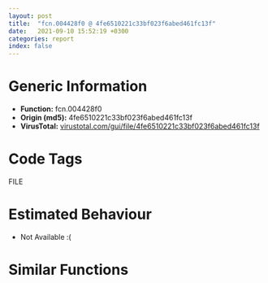 ```yaml
---
layout: post
title:  "fcn.004428f0 @ 4fe6510221c33bf023f6abed461fc13f"
date:   2021-09-10 15:52:19 +0300
categories: report
index: false
---
```


# Generic Information
- **Function:** fcn.004428f0
- **Origin (md5):** 4fe6510221c33bf023f6abed461fc13f
- **VirusTotal:** [virustotal.com/gui/file/4fe6510221c33bf023f6abed461fc13f][virustotal_ref]

# Code Tags
<span class="tag" id="FILE">FILE</span>


# Estimated Behaviour
<ul><li class="bhv-desc" id="na">Not Available :(</li></ul>

# Similar Functions
<script type="text/javascript" src="https://www.gstatic.com/charts/loader.js"></script>
<script type="text/javascript">

    google.charts.load('current', {'packages':['corechart']});
    google.charts.setOnLoadCallback(drawChart);

    function drawChart() {
    var data = new google.visualization.DataTable();
        data.addColumn('number', 'X');
        data.addColumn('number', 'Y');
        data.addColumn({type: 'string', role: 'tooltip', 'p': {'html': true}});
        data.addColumn({'type': 'string', 'role': 'style'});
        
        data.addRows([
    [0, 0, '<b><a href="/report/fcn.004428f0@4fe6510221c33bf023f6abed461fc13f">fcn.004428f0</a><br>@4fe6510221c33bf023f6abed461fc13f</b><br>', 'point { fill-color: #e0440e; }'],

        ]);

    var options = {
        title: 'Similarity Plot',
        legend: 'none',
        colors: ['#dedbd9', '#e6693e', '#ec8f6e', '#f3b49f', '#f6c7b6'],
        tooltip: {isHtml: true, trigger: 'both'},
        explorer: {
        actions: ["dragToZoom", "rightClickToReset"],
        },
        chartArea: {
        width: '80%',
        height: '80%'
        },
        width: '100%',
        height: '100%'
    };

    var chart = new google.visualization.ScatterChart(document.getElementById('chart_div'));

    chart.draw(data, options);
    }
    
</script>


<div id="chart_div" style="width: 100%px; height: 100%;"></div>

# Disassembled Code
{% highlight nasm %}

sub esp, 0x73c
cmp byte[esp+0x754], 0
push ebx
push ebp
push esi
mov esi, dword[0x4c28ec]
mov ebx, ecx
push edi
mov edi, dword[esp+0x754]
mov dword[esp+0x24], ebx
jne off.b160
cmp word[edi], 0
jne off.b132
mov eax, esi
cmp byte[eax+0x104], 0
mov dword[eax+0x30], 0x57
jne off.b100
mov eax, dword[0x4c6cb4]
push 1
push 0
push 0xffffffffffffffff
push 0x4a331c
push eax
call fcn.00476680
xor eax, eax
pop edi
pop esi
pop ebp
pop ebx
add esp, 0x73c
ret 0x18
push 0x4ab02c
push 0
push 0x4a331c
call fcn.0042dc50
xor eax, eax
pop edi
pop esi
pop ebp
pop ebx
add esp, 0x73c
ret 0x18
cmp dword[esp+0x75c], 0
jne off.b153
mov dword[esp+0x75c], 1
mov dword[esi+0x30], 0
mov eax, edi
lea edx, [eax+2]
mov cx, word[eax]
add eax, 2
test cx, cx
jne off.b165
sub eax, edx
sar eax, 1
cmp eax, 0x104
jb off.b274
cmp byte[esi+0x104], cl
mov dword[esi+0x30], 0x6f
jne off.b240
mov ecx, dword[0x4c6cb4]
push 1
push 0
push 0xffffffffffffffff
push 0x4a331c
push ecx
call fcn.00476680
xor eax, eax
pop edi
pop esi
pop ebp
pop ebx
add esp, 0x73c
ret 0x18
push 0x4ab02c
push 0
push 0x4a331c
mov ecx, ebx
call fcn.0042dc50
xor eax, eax
pop edi
pop esi
pop ebp
pop ebx
add esp, 0x73c
ret 0x18
mov edx, dword[esp+0x750]
push 0x3f
push edx
lea eax, [esp+0x70]
push eax
call fcn.0048fa44
xor ecx, ecx
lea edx, [esp+0x54c]
add esp, 0xc
mov word[esp+0xe6], cx
mov eax, edi
sub edx, edi
mov edi, edi
movzx ecx, word[eax]
mov word[edx+eax], cx
add eax, 2
test cx, cx
jne off.b320
cmp word[esp+0x68], cx
je off.b427
push 0
lea esi, [esp+0x40]
lea eax, [esp+0x6c]
call fcn.004733b0
add esp, 4
lea edx, [esp+0x34]
push edx
mov eax, esi
push eax
call dword[sym.imp.KERNEL32.dll_SystemTimeToFileTime]
test eax, eax
jne off.b405
call dword[sym.imp.KERNEL32.dll_GetLastError]
mov ecx, dword[0x4c28ec]
mov dword[ecx+0x30], eax
cmp byte[ecx+0x104], 0
jmp off.b200
lea edx, [esp+0x28]
push edx
lea eax, [esp+0x38]
push eax
call dword[sym.imp.KERNEL32.dll_LocalFileTimeToFileTime]
test eax, eax
jne off.b438
jmp off.b378
lea edx, [esp+0x28]
push edx
call dword[sym.imp.KERNEL32.dll_GetSystemTimeAsFileTime]
lea edx, [esp+0x338]
mov eax, edi
sub edx, edi
movzx ecx, word[eax]
mov word[edx+eax], cx
add eax, 2
test cx, cx
jne off.b449
lea eax, [esp+0x338]
push 0x5c
push eax
call fcn.0048e91d
add esp, 8
test eax, eax
je off.b519
xor ecx, ecx
mov word[eax+2], cx
lea eax, [esp+0x338]
lea edx, [eax+2]
mov cx, word[eax]
add eax, 2
test cx, cx
jne off.b502
sub eax, edx
sar eax, 1
jmp off.b531
xor edx, edx
mov word[esp+0x338], dx
xor eax, eax
lea ecx, [esp+eax*2+0x338]
mov dword[esp+0x18], ecx
mov ecx, 0x103
lea edx, [esp+0x540]
sub ecx, eax
push 0x5c
push edx
mov dword[esp+0x24], ecx
call fcn.0048e91d
mov ebp, eax
add esp, 8
test ebp, ebp
je off.b582
add ebp, 2
jmp off.b589
lea ebp, [esp+0x540]
mov ebx, 0x4aa5e8
mov eax, ebp
mov dword[esp+0x20], ebp
call fcn.004095d0
test eax, eax
jne off.b620
mov dword[esp+0x75c], 3
lea eax, [esp+0xe8]
push eax
lea ecx, [esp+0x544]
push ecx
mov dword[esp+0x1c], 0
call dword[sym.imp.KERNEL32.dll_FindFirstFileW]
mov dword[esp+0x30], eax
cmp eax, 0xffffffff
je off.b1124
mov ebx, dword[sym.imp.KERNEL32.dll_GetLastError]
mov ebp, dword[sym.imp.KERNEL32.dll_SetFileTime]
mov esi, dword[sym.imp.KERNEL32.dll_GetTickCount]
lea esp, [esp]
mov edi, 1
call esi
sub eax, dword[0x4c9124]
mov edx, dword[0x4c28ec]
cmp eax, dword[edx+0xd4]
jbe off.b756
push 0
push 0
push 0
push 0
lea eax, [esp+0x5c]
push eax
call dword[sym.imp.USER32.dll_PeekMessageW]
test eax, eax
je off.b749
push edi
push 0xffffffffffffffff
call fcn.00401340
add esp, 8
call esi
mov dword[0x4c9124], eax
test byte[esp+0xe8], 0x10
je off.b829
cmp word[esp+0x114], 0x2e
jne off.b815
mov ax, word[esp+0x116]
test ax, ax
je off.b1086
cmp ax, 0x2e
jne off.b815
cmp word[esp+0x118], 0
je off.b1086
cmp dword[esp+0x75c], edi
jne off.b843
jmp off.b1086
cmp dword[esp+0x75c], 2
je off.b1086
lea eax, [esp+0x114]
lea edx, [eax+2]
mov cx, word[eax]
add eax, 2
test cx, cx
jne off.b853
sub eax, edx
sar eax, 1
cmp eax, dword[esp+0x1c]
jbe off.b896
mov ecx, dword[0x4c28ec]
add dword[esp+0x14], edi
mov dword[ecx+0x30], 0x6f
jmp off.b1086
mov edx, dword[esp+0x18]
lea eax, [esp+0x114]
mov ecx, eax
sub edx, ecx
nop
movzx ecx, word[eax]
mov word[edx+eax], cx
add eax, 2
test cx, cx
jne off.b912
push 0
push 0x22000000
push 3
push 0
push 3
push 0x40000000
lea edx, [esp+0x350]
push edx
call dword[sym.imp.KERNEL32.dll_CreateFileW]
mov edi, eax
cmp edi, 0xffffffff
jne off.b983
call ebx
mov ecx, dword[0x4c28ec]
inc dword[esp+0x14]
mov dword[ecx+0x30], eax
jmp off.b1086
movzx esi, word[esp+0x758]
test esi, 0xffffff80
jne off.b1017
push 2
push esi
call fcn.0048df9e
add esp, 8
test eax, eax
je off.b1017
and esi, 0xffffffdf
movzx eax, si
sub eax, 0x41
lea edx, [esp+0x28]
je off.b1046
sub eax, 2
je off.b1039
push edx
push 0
jmp off.b1049
push 0
push 0
push edx
jmp off.b1051
push 0
push edx
push 0
push edi
call ebp
test eax, eax
jne off.b1073
call ebx
mov ecx, dword[0x4c28ec]
inc dword[esp+0x14]
mov dword[ecx+0x30], eax
push edi
call dword[sym.imp.KERNEL32.dll_CloseHandle]
mov esi, dword[sym.imp.KERNEL32.dll_GetTickCount]
mov edi, dword[esp+0x30]
lea edx, [esp+0xe8]
push edx
push edi
call dword[sym.imp.KERNEL32.dll_FindNextFileW]
test eax, eax
jne off.b688
push edi
call dword[sym.imp.KERNEL32.dll_FindClose]
mov ebp, dword[esp+0x20]
mov ebx, dword[esp+0x760]
test bl, bl
je off.b1501
cmp dword[esp+0x1c], 2
jbe off.b1501
mov edx, dword[esp+0x18]
mov eax, 0x4a78dc
sub edx, eax
lea esp, [esp]
movzx ecx, word[eax]
mov word[edx+eax], cx
add eax, 2
test cx, cx
jne off.b1168
lea eax, [esp+0xe8]
push eax
lea ecx, [esp+0x33c]
push ecx
call dword[sym.imp.KERNEL32.dll_FindFirstFileW]
mov edi, eax
cmp edi, 0xffffffff
je off.b1501
mov eax, ebp
lea edx, [eax+2]
mov cx, word[eax]
add eax, 2
test cx, cx
jne off.b1221
sub eax, edx
sar eax, 1
mov esi, eax
call dword[sym.imp.KERNEL32.dll_GetTickCount]
sub eax, dword[0x4c9124]
mov edx, dword[0x4c28ec]
cmp eax, dword[edx+0xd4]
jbe off.b1310
push 0
push 0
push 0
push 0
lea eax, [esp+0x5c]
push eax
call dword[sym.imp.USER32.dll_PeekMessageW]
test eax, eax
je off.b1299
push 1
push 0xffffffffffffffff
call fcn.00401340
add esp, 8
call dword[sym.imp.KERNEL32.dll_GetTickCount]
mov dword[0x4c9124], eax
test byte[esp+0xe8], 0x10
je off.b1471
cmp word[esp+0x114], 0x2e
jne off.b1365
mov ax, word[esp+0x116]
test ax, ax
je off.b1471
cmp ax, 0x2e
jne off.b1365
cmp word[esp+0x118], 0
je off.b1471
lea eax, [esp+0x114]
lea edx, [eax+2]
nop
mov cx, word[eax]
add eax, 2
test cx, cx
jne off.b1376
sub eax, edx
sar eax, 1
add eax, esi
cmp eax, dword[esp+0x1c]
jae off.b1471
mov edx, dword[esp+0x18]
push ebp
lea ecx, [esp+0x118]
push ecx
push str._s_s
push edx
call fcn.0048d153
mov eax, dword[esp+0x76c]
mov ecx, dword[esp+0x768]
add esp, 0x10
push 1
push ebx
push eax
push ecx
mov ecx, dword[esp+0x34]
lea edx, [esp+0x348]
push edx
lea eax, [esp+0x7c]
push eax
call fcn.004428f0
add dword[esp+0x14], eax
lea ecx, [esp+0xe8]
push ecx
push edi
call dword[sym.imp.KERNEL32.dll_FindNextFileW]
test eax, eax
jne off.b1238
push edi
call dword[sym.imp.KERNEL32.dll_FindClose]
cmp byte[esp+0x764], 0
jne off.b1526
mov edx, dword[esp+0x14]
mov eax, dword[esp+0x24]
push edx
push eax
call fcn.0042de00
mov eax, dword[esp+0x14]
pop edi
pop esi
pop ebp
pop ebx
add esp, 0x73c
ret 0x18

{% endhighlight %}

[virustotal_ref]: https://www.virustotal.com/gui/file/4fe6510221c33bf023f6abed461fc13f